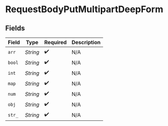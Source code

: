 # RequestBodyPutMultipartDeepForm


## Fields

| Field              | Type               | Required           | Description        |
| ------------------ | ------------------ | ------------------ | ------------------ |
| `arr`              | *String*           | :heavy_check_mark: | N/A                |
| `bool`             | *String*           | :heavy_check_mark: | N/A                |
| `int`              | *String*           | :heavy_check_mark: | N/A                |
| `map`              | *String*           | :heavy_check_mark: | N/A                |
| `num`              | *String*           | :heavy_check_mark: | N/A                |
| `obj`              | *String*           | :heavy_check_mark: | N/A                |
| `str_`             | *String*           | :heavy_check_mark: | N/A                |